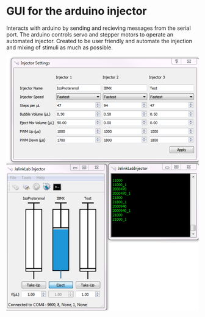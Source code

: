 # GUI for the arduino injector
Interacts with arduino by sending and recieving messages from the serial port. The arduino controls servo and stepper motors to operate an automated injector.
Created to be user friendly and automate the injection and mixing of stimuli as much as possible.

![Demo Image](screenshot.PNG)
